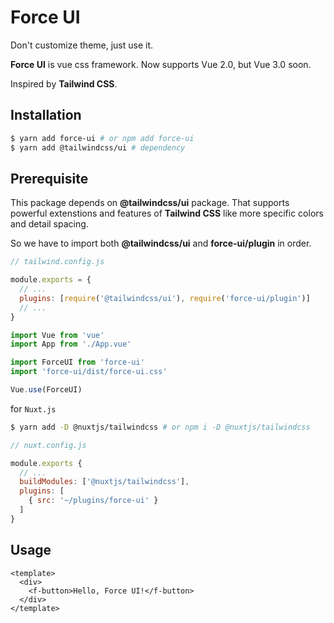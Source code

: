 # Force UI

Don't customize theme, just use it.

**Force UI** is vue css framework. Now supports Vue 2.0, but Vue 3.0 soon.

Inspired by **Tailwind CSS**.

## Installation

```zsh
$ yarn add force-ui # or npm add force-ui
$ yarn add @tailwindcss/ui # dependency
```

## Prerequisite

This package depends on **@tailwindcss/ui** package. That supports powerful extenstions and features of **Tailwind CSS** like more specific colors and detail spacing.

So we have to import both **@tailwindcss/ui** and **force-ui/plugin** in order.

```js
// tailwind.config.js

module.exports = {
  // ...
  plugins: [require('@tailwindcss/ui'), require('force-ui/plugin')]
  // ...
}
```

```js
import Vue from 'vue'
import App from './App.vue'

import ForceUI from 'force-ui'
import 'force-ui/dist/force-ui.css'

Vue.use(ForceUI)
```

for `Nuxt.js`

```zsh
$ yarn add -D @nuxtjs/tailwindcss # or npm i -D @nuxtjs/tailwindcss
```

```js
// nuxt.config.js

module.exports {
  // ...
  buildModules: ['@nuxtjs/tailwindcss'],
  plugins: [
    { src: '~/plugins/force-ui' }
  ]
}
```

## Usage

```vue
<template>
  <div>
    <f-button>Hello, Force UI!</f-button>
  </div>
</template>
```
